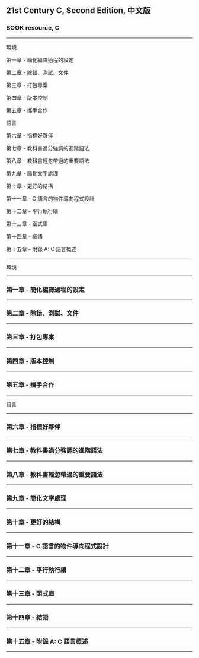 ## 21st Century C, Second Edition, 中文版

### BOOK resource, C

---

環境

第一章 - 簡化編譯過程的設定

第二章 - 除錯、測試、文件

第三章 - 打包專案

第四章 - 版本控制

第五章 - 攜手合作

語言

第六章 - 指標好夥伴

第七章 - 教科書過分強調的進階語法

第八章 - 教科書輕忽帶過的重要語法

第九章 - 簡化文字處理

第十章 - 更好的結構

第十一章 - C 語言的物件導向程式設計

第十二章 - 平行執行續

第十三章 - 函式庫

第十四章 - 結語

第十五章 - 附錄 A: C 語言概述

---

環境

---

### 第一章 - 簡化編譯過程的設定

---

### 第二章 - 除錯、測試、文件

---

### 第三章 - 打包專案

---

### 第四章 - 版本控制

---

### 第五章 - 攜手合作

---

語言

---

### 第六章 - 指標好夥伴

---

### 第七章 - 教科書過分強調的進階語法

---

### 第八章 - 教科書輕忽帶過的重要語法

---

### 第九章 - 簡化文字處理

---

### 第十章 - 更好的結構

---

### 第十一章 - C 語言的物件導向程式設計

---

### 第十二章 - 平行執行續

---

### 第十三章 - 函式庫

---

### 第十四章 - 結語

---

### 第十五章 - 附錄 A: C 語言概述

---

